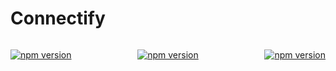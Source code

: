 # Connectify

<div style="display: flex; justify-content: space-between;">

[![npm version](https://badge.fury.io/js/react.svg)](https://badge.fury.io/js/react)

[![npm version](https://badge.fury.io/js/tailwind.svg)](https://badge.fury.io/js/tailwind)

[![npm version](https://badge.fury.io/js/supabase.svg)](https://badge.fury.io/js/supabase)

</div>
